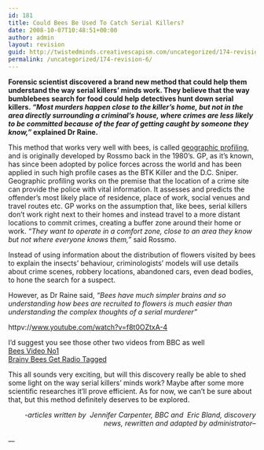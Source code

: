 ```yaml
---
id: 181
title: Could Bees Be Used To Catch Serial Killers?
date: 2008-10-07T10:48:51+00:00
author: admin
layout: revision
guid: http://twistedminds.creativescapism.com/uncategorized/174-revision-6/
permalink: /uncategorized/174-revision-6/
---
```

<p class="dropcap-first">
  <strong>Forensic scientist discovered a brand new method that could help them understand the way serial killers&#8217; minds work. They believe that the way bumblebees search for food could help detectives hunt down serial killers. <em>&#8220;Most murders happen close to the killer&#8217;s home, but not in the area directly surrounding a criminal&#8217;s house, where crimes are less likely to be committed because of the fear of getting caught by someone they know,&#8221;</em> explained Dr Raine. </strong>
</p>

This method that works very well with bees, is called [geographic profiling](http://www.all-about-forensic-psychology.com/geographic-profiling.html "read more about GP"), and is originally developed by Rossmo back in the 1980&#8217;s. GP, as it&#8217;s known, has since been adopted by police forces across the world and has been applied in such high profile cases as the BTK Killer and the D.C. Sniper.  
Geographic profiling works on the premise that the location of a crime site can provide the police with vital information. It assesses and predicts the offender’s most likely place of residence, place of work, social venues and travel routes etc. GP works on the assumption that, like bees, serial killers don&#8217;t work right next to their homes and instead travel to a more distant locations to commit crimes, creating a buffer zone around their home or work. _&#8220;They want to operate in a comfort zone, close to an area they know but not where everyone knows them,&#8221;_ said Rossmo.

Instead of using information about the distribution of flowers visited by bees to explain the insects&#8217; behaviour, criminologists&#8217; models will use details about crime scenes, robbery locations, abandoned cars, even dead bodies, to hone the search for a suspect.

However, as Dr Raine said, _&#8220;Bees have much simpler brains and so understanding how bees are recruited to flowers is much easier than understanding the complex thoughts of a serial murderer&#8221;_

httpv://www.youtube.com/watch?v=f8t0OZtxA-4

I&#8217;d suggest you see those other two videos from BBC as well  
[Bees Video No1](http://news.bbc.co.uk/1/hi/sci/tech/7532965.stm "video about bees")  
[Brainy Bees Get Radio Tagged](http://news.bbc.co.uk/1/hi/sci/tech/7531391.stm "video about bees")

This all sounds very exciting, but will this discovery really be able to shed some light on the way serial killers&#8217; minds work? Maybe after some more scientific researches it&#8217;ll prove efficient. As for now, we can&#8217;t be sure about that, but this method definitely deserves to be explored.

<p style="text-align: right;">
  <em>-articles written by  Jennifer Carpenter, BBC and  Eric Bland, discovery news, rewritten and adapted by administrator</em>&#8211;
</p>

__